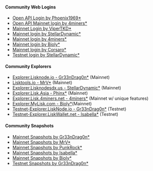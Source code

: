 

<h4><b>Community Web Logins</b></h4>

<ul>
  <li><a href="https://lisk.liskwallet.io/">Open API Login by Phoenix1969*</a>
  <li><a href="https://wallet.lisk.4miners.net">Open API Mainnet login by 4miners*</a></li>
  <li><a href="https://lisk-login.vipertkd.com/">Mainnet Login by ViperTKD*</a></li>
  <li><a href="https://login.lisknodesdx.us">Mainnet login by StellarDynamic*</a></li>
  <li><a href="https://wallet.lisk.4miners.net">Mainnet login by 4miners*</a></li>
  <li><a href="https://wallet.mylisk.com/">Mainnet login by Bioly*</a></li>
  <li><a href="https://liskworld.info">Mainnet login by Corsaro*</a></li>
  <li><a href="https://testexplorer.lisknodesdx.us/">Testnet login by StellarDynamic*</a></li>
  
  </ul>

<h4><b>Community Explorers</b></h4>

<ul>
  <li><a href="https://explorer.lisknode.io/">Explorer.Lisknode.io - Gr33nDrag0n*</a> (Mainnet)</li>
  <li><a href="https://lisktools.io">Lisktools.io - MrV*</a> (Mainnet)</li>
  <li><a href="https://explorer.lisknodesdx.us">Explorer.Lisknodesdx.us - StellarDynamic*</a> (Mainnet)</li>
  <li><a href="https://explorer.lisk.asia">Explorer.Lisk.Asia - Phinx*</a> (Mainnet)</li>
  <li><a href="https://explorer.lisk.4miners.net">Explorer.Lisk.4miners.net - 4miners*</a> (Mainnet w/ unique features)</li>
  <li><a href="https://explorer.mylisk.com">Explorer.MyLisk.com - Bioly*</a>(Mainnet)</li>
  <li><a href="https://testnet-explorer.lisknode.io/">Testnet-Explorer.LiskNode.io - Gr33nDrag0n*</a> (Testnet)</li>
  <li><a href="https://testnet-explorer.liskwallet.net">Testnet-Explorer.LiskWallet.net - Isabella*</a> (Testnet)</li>
</ul>

<h4><b>Community Snapshots</b></h4>

<ul>
  <li><a href="https://snapshot.lisknode.io/">Mainnet Snapshots by Gr33nDrag0n*</a></li>
  <li><a href="https://lisktools.io/backups/">Mainnet Snapshots by MrV*</a></li>
  <li><a href="https://snapshot.punkrock.me/">Mainnet Snapshots by PunkRock*</a></li>
  <li><a href="https://snapshot.liskwallet.net">Mainnet Snapshots by Isabella*</a></li>
  <li><a href="https://s.mylisk.com/">Mainnet Snapshots by Bioly*</a>
  <li><a href="https://testnet-snapshot.lisknode.io/">Testnet Snapshots by Gr33nDrag0n*</a></li>
</ul>
